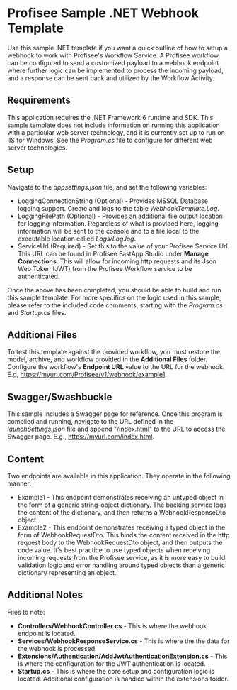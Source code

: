
# Profisee Sample .NET Webhook Template

Use this sample .NET template if you want a quick outline of how to setup a webhook to work with Profisee's Workflow Service. A Profisee workflow can be configured to send a customized payload to a webhook endpoint where further logic can be implemented to process the incoming payload, and a response can be sent back and utilized by the Workflow Activity.

## Requirements

This application requires the .NET Framework 6 runtime and SDK. This sample template does not include information on running this application with a particular web server technology, and it is currently set up to run on IIS for Windows. See the *Program.cs* file to configure for different web server technologies.

## Setup

Navigate to the *appsettings.json* file, and set the following variables:

- LoggingConnectionString (Optional) - Provides MSSQL Database logging support. Create and logs to the table *WebhookTemplate.Log*.
- LoggingFilePath (Optional) - Provides an additional file output location for logging information. Regardless of what is provided here, logging information will be sent to the console and to a file local to the executable location called *Logs/Log.log*.
- ServiceUrl (Required) - Set this to the value of your Profisee Service Url. This URL can be found in Profisee FastApp Studio under **Manage Connections**. This will allow for incoming http requests and its Json Web Token (JWT) from the Profisee Workflow service to be authenticated.

Once the above has been completed, you should be able to build and run this sample template. For more specifics on the logic used in this sample, please refer to the included code comments, starting with the *Program.cs* and *Startup.cs* files.

## Additional Files

To test this template against the provided workflow, you must restore the model, archive, and workflow provided in the **Additional Files** folder. Configure the workflow's **Endpoint URL** value to the URL for the webhook. E.g, https://myurl.com/Profisee/v1/webhook/example1.

## Swagger/Swashbuckle

This sample includes a Swagger page for reference. Once this program is compiled and running, navigate to the URL defined in the *launchSettings.json* file and append "/index.html" to the URL to access the Swagger page. E.g., https://myurl.com/index.html.

## Content

Two endpoints are available in this application. They operate in the following manner:

- Example1 - This endpoint demonstrates receiving an untyped object in the form of a generic string-object dictionary. The backing service logs the content of the dictionary, and then returns a WebhookResponseDto object.
- Example2 - This endpoint demonstrates receiving a typed object in the form of WebhookRequestDto. This binds the content received in the http request body to the WebhookRequestDto object, and then outputs the code value. It's best practice to use typed objects when receiving incoming requests from the Profisee service, as it is more easy to build validation logic and error handling around typed objects than a generic dictionary representing an object.

## Additional Notes

Files to note:

- **Controllers/WebhookController.cs** - This is where the webhook endpoint is located.
- **Services/WebhookResponseService.cs** - This is where the the data for the webhook is processed.
- **Extensions/Authentication/AddJwtAuthenticationExtension.cs** - This is where the configuration for the JWT authentication is located.
- **Startup.cs** - This is where the core setup and configuration logic is located. Additional configuration is handled within the extensions folder.